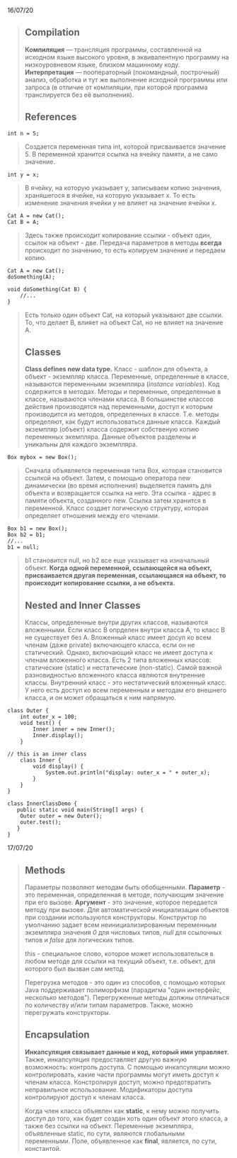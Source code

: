 16/07/20
> ## Compilation
> **Компиляция** — трансляция программы, составленной на исходном языке высокого уровня, в эквивалентную программу на низкоуровневом языке, близком машинному коду. 
> **Интерпретация** — пооператорный (покомандный, построчный) анализ, обработка и тут же выполнение исходной программы или запроса (в отличие от компиляции, при которой программа транслируется без её выполнения).
> ## References

    int n = 5;

>
>Создается переменная типа int, которой присваивается значение 5. В переменной хранится ссылка на ячейку памяти, а не само значение. 
>

    int y = x;

>
>В ячейку, на которую указывает y, записываем копию значения, храняшегося в ячейке, на которую указывает x. То есть изменение значения ячейки y не влияет на значение ячейки x.
>

    Cat A = new Cat();
    Cat B = A;

>
>Здесь также происходит копирование ссылки - объект один, ссылок на объект - две. 
>Передача параметров в методы **всегда** происходит по значению, то есть копируем значение и передаем копию.
>

    Cat A = new Cat();
    doSomething(A);
    
    void doSomething(Cat B) {
	    //...
    }

>Есть только один объект Cat, на который указывают две ссылки. То, что делает B, влияет на объект Cat, но не влияет на значение A.
>## Classes
>**Class defines new data type.** 
>Класс - шаблон для объекта, а объект - экземпляр класса. Переменные, определенные в классе, называются переменными экземпляра (*instance variables*). Код содержится в методах. Методы и переменные, определенные в классе, называются членами класса. В большинстве классов действия производятся над переменными, доступ к которым производится из методов, определенных в классе. Т.е. методы определяют, как будут использоваться данные класса.
>Каждый экземпляр (объект) класса содержит собственую копию переменных экемпляра. Данные объектов разделены и уникальны для каждого экземпляра. 
>

    Box mybox = new Box();

>
>Сначала объявляется переменная типа Box, которая становится ссылкой на объект. Затем, с помощью оператора new динамически (во время исполнения) выделяется память для объекта и возвращается ссылка на него. Эта ссылка - адрес в памяти объекта, созданного new. Ссылка затем хранится в переменной. 
>Класс создает логическую структуру, которая определяет отношения между его членами. 
>

    Box b1 = new Box();
    Box b2 = b1;
    //...
    b1 = null;

>
>b1 становится null, но b2 все еще указывает на изначальный объект.
>**Когда одной переменной, ссылающейся на объект, присваивается другая переменная, ссылающаяся на объект, то происходит копирование ссылки, а не объекта.**
>## Nested and Inner Classes
>Классы, определенные внутри других классов, называются вложенными. Если класс B опрделен внутри класса A, то класс B не существует без А. Вложенный класс имеет досуп ко всем членам (даже private) включающего класса, если он не статический. Однако, включающий класс не имеет доступа к членам вложенного класса. 
>Есть 2 типа вложенных классов: статические (static) и нестатические (non-static). Самой важной разновидностью вложенного класса являются внутренние классы. Внутренний класс - это нестатический вложенный класс. У него есть доступ ко всем переменным и методам его внешнего класса, и он может обращаться к ним напрямую.

    class Outer {
	    int outer_x = 100;
	    void test() {
		    Inner inner = new Inner();
		    Inner.display();
	    }
	    
    // this is an inner class
	    class Inner {
		    void display() {
			    System.out.println("display: outer_x = " + outer_x);
		    }
		}
	}
	
    class InnerClassDemo {
	   public static void main(String[] args) {
	    Outer outer = new Outer();
	    outer.test();
	   }
    }

17/07/20
>## Methods
>Параметры позволяют методам быть обобщенными.
>**Параметр** - это переменная, определенная в методе, получающим значение при его вызове. 
>**Аргумент** - это значение, которое передается методу при вызове.
>Для автоматической инициализации объектов при создании используются конструкторы. Конструктор по умолчанию задает всем неинициализированным переменным экземпляра значения *0* для числовых типов, *null* для ссылочных типов и *false* для логических типов.
>
>this - специальное слово, которое может использователься в любом методе для ссылки на текущий объект, т.е. объект, для которого был вызван сам метод.
>
>Перегрузка методов - это один из способов, с помощью которых Java поддерживает полиморфизм (парадигма "один интерфейс, несколько методов"). Перегруженные методы должны отличаться по количеству и/или типам параметров. Также, можно перегружать конструкторы.
>## Encapsulation
>**Инкапсуляция связывает данные и код, который ими управляет.** Также, инкапсуляция предоставляет другую важную возможность: контроль доступа. С помощью инкапсуляции можно контролировать, какие части программы могут иметь доступ к членам класса. Констролируя доступ, можно предотвратить неправильное использование. Модификаторы доступа контролируют доступ к членам класса.
>
>Когда член класса объявлен как **static**, к нему можно получить доступ до того, как будет создан хоть один объект этого класса, а также без ссылки на объект.
>Переменные экземпляра, объявленные static, по сути, являются глобальными переменными. 
>Поле, объявленное как **final**, является, по сути, константой.
<!--stackedit_data:
eyJoaXN0b3J5IjpbMjAwMDY3MjU2M119
-->
